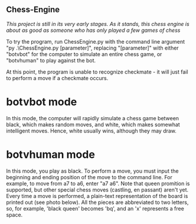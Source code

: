 ## Chess-Engine

*This project is still in its very early stages. As it stands, this chess engine is about as good as someone who has only played a few games of chess*

To try the program, run ChessEngine.py with the command line argument "py .\ChessEngine.py [parameter]", replacing "[parameter]" with either "botvbot" for the computer to simulate an entire chess game, or "botvhuman" to play against the bot. 

At this point, the program is unable to recognize checkmate - it will just fail to perform a move if a checkmate occurs.

# botvbot mode

In this mode, the computer will rapidly simulate a chess game between black, which makes random moves, and white, which makes somewhat intelligent moves. Hence, white usually wins, although they may draw.

# botvhuman mode

In this mode, you play as black. To perform a move, you must input the beginning and ending position of the move to the command line. For example, to move from a7 to a6, enter "a7 a6". Note that queen promition is supported, but other special chess moves (castling, en passant) aren't yet. Every time a move is performed, a plain-text representation of the board is printed out (see photo below). All the pieces are abbreviated to two letters, so, for example, 'black queen' becomes 'bq', and an 'x' represents a free space.  







